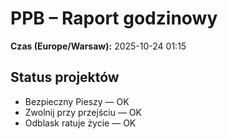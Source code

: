 # PPB – Raport godzinowy
**Czas (Europe/Warsaw):** 2025-10-24 01:15

## Status projektów
- Bezpieczny Pieszy — OK
- Zwolnij przy przejściu — OK
- Odblask ratuje życie — OK

